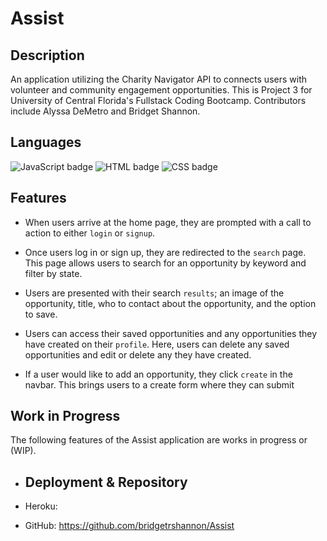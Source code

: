 # Assist

<!-- # ![assist](./public/assets/audiophyleLogo.png) -->

## Description

An application utilizing the Charity Navigator API to connects users with volunteer and community engagement opportunities. This is Project 3 for University of Central Florida's Fullstack Coding Bootcamp. Contributors include Alyssa DeMetro and Bridget Shannon.

## Languages

<img float="left" alt="JavaScript badge" src="https://img.shields.io/badge/JavaScript-95%25-yellow">

<img float="left" alt="HTML badge" src="https://img.shields.io/badge/HTML-4%25-orange">

<img float="left" alt="CSS badge" src="https://img.shields.io/badge/CSS-1%25-blueviolet">

## Features

- When users arrive at the home page, they are prompted with a call to action to either `login` or `signup`.

- Once users log in or sign up, they are redirected to the `search` page. This page allows users to search for an opportunity by keyword and filter by state.

- Users are presented with their search `results`; an image of the opportunity, title, who to contact about the opportunity, and the option to save.

- Users can access their saved opportunities and any opportunities they have created on their `profile`. Here, users can delete any saved opportunities and edit or delete any they have created.

- If a user would like to add an opportunity, they click `create` in the navbar. This brings users to a create form where they can submit

## Work in Progress

The following features of the Assist application are works in progress or (WIP).

- ## Deployment & Repository

- Heroku:
- GitHub: https://github.com/bridgetrshannon/Assist
